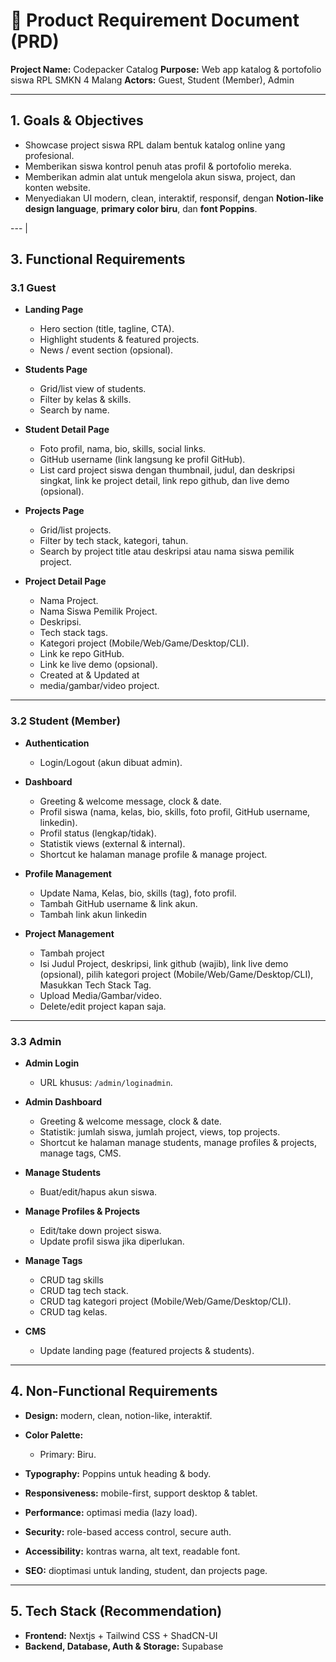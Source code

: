 # 📄 **Product Requirement Document (PRD)**

**Project Name:** Codepacker Catalog
**Purpose:** Web app katalog & portofolio siswa RPL SMKN 4 Malang
**Actors:** Guest, Student (Member), Admin

---

## **1. Goals & Objectives**

* Showcase project siswa RPL dalam bentuk katalog online yang profesional.
* Memberikan siswa kontrol penuh atas profil & portofolio mereka.
* Memberikan admin alat untuk mengelola akun siswa, project, dan konten website.
* Menyediakan UI modern, clean, interaktif, responsif, dengan **Notion-like design language**, **primary color biru**, dan **font Poppins**.

---                                                                                                 |
## **3. Functional Requirements**

### **3.1 Guest**

* **Landing Page**

  * Hero section (title, tagline, CTA).
  * Highlight students & featured projects.
  * News / event section (opsional).

* **Students Page**

  * Grid/list view of students.
  * Filter by kelas & skills.
  * Search by name.

* **Student Detail Page**

  * Foto profil, nama, bio, skills, social links.
  * GitHub username (link langsung ke profil GitHub).
  * List card project siswa dengan thumbnail, judul, dan deskripsi singkat, link ke project detail, link repo github, dan live demo (opsional).

* **Projects Page**

  * Grid/list projects.
  * Filter by tech stack, kategori, tahun.
  * Search by project title atau deskripsi atau nama siswa pemilik project.

* **Project Detail Page**

  * Nama Project.
  * Nama Siswa Pemilik Project.
  * Deskripsi.
  * Tech stack tags.
  * Kategori project (Mobile/Web/Game/Desktop/CLI).
  * Link ke repo GitHub.
  * Link ke live demo (opsional).
  * Created at & Updated at
  * media/gambar/video project.

---

### **3.2 Student (Member)**

* **Authentication**

  * Login/Logout (akun dibuat admin).

* **Dashboard**

  * Greeting & welcome message, clock & date.
  * Profil siswa (nama, kelas, bio, skills, foto profil, GitHub username, linkedin).
  * Profil status (lengkap/tidak).
  * Statistik views (external & internal).
  * Shortcut ke halaman manage profile & manage project.

* **Profile Management**

  * Update Nama, Kelas, bio, skills (tag), foto profil.
  * Tambah GitHub username & link akun.
  * Tambah link akun linkedin

* **Project Management**

  * Tambah project
  * Isi Judul Project, deskripsi, link github (wajib), link live demo (opsional), pilih kategori project (Mobile/Web/Game/Desktop/CLI), Masukkan Tech Stack Tag.
  * Upload Media/Gambar/video.
  * Delete/edit project kapan saja.

---

### **3.3 Admin**

* **Admin Login**

  * URL khusus: `/admin/loginadmin`.

* **Admin Dashboard**

  * Greeting & welcome message, clock & date.
  * Statistik: jumlah siswa, jumlah project, views, top projects.
  * Shortcut ke halaman manage students, manage profiles & projects, manage tags, CMS.

* **Manage Students**

  * Buat/edit/hapus akun siswa.

* **Manage Profiles & Projects**

  * Edit/take down project siswa.
  * Update profil siswa jika diperlukan.

* **Manage Tags**

  * CRUD tag skills
  * CRUD tag tech stack.
  * CRUD tag kategori project (Mobile/Web/Game/Desktop/CLI).
  * CRUD tag kelas.

* **CMS**

  * Update landing page (featured projects & students).

---

## **4. Non-Functional Requirements**

* **Design:** modern, clean, notion-like, interaktif.
* **Color Palette:**

  * Primary: Biru.
* **Typography:** Poppins untuk heading & body.
* **Responsiveness:** mobile-first, support desktop & tablet.
* **Performance:** optimasi media (lazy load).
* **Security:** role-based access control, secure auth.
* **Accessibility:** kontras warna, alt text, readable font.
* **SEO:** dioptimasi untuk landing, student, dan projects page.

---

## **5. Tech Stack (Recommendation)**

* **Frontend:** Nextjs + Tailwind CSS + ShadCN-UI
* **Backend, Database, Auth & Storage:** Supabase